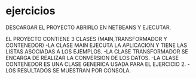 # ejercicios

DESCARGAR EL PROYECTO ABRIRLO EN NETBEANS Y EJECUTAR.

EL PROYECTO CONTIENE 3 CLASES (MAIN,TRANSFORMADOR Y CONTENEDOR)
-LA CLASE MAIN EJECUTA LA APLICACION Y TIENE LAS LISTAS ASOCIADAS A LOS EJEMPLOS.
-LA CLASE TRANSFORMADOR SE ENCARGA DE REALIZAR LA CONVERSION DE LOS DATOS.
-LA CLASE CONTENEDOR ES UNA CLASE GENERICA USADA PARA EL EJERCICIO 2.
-LOS RESULTADOS SE MUESTRAN POR CONSOLA.
